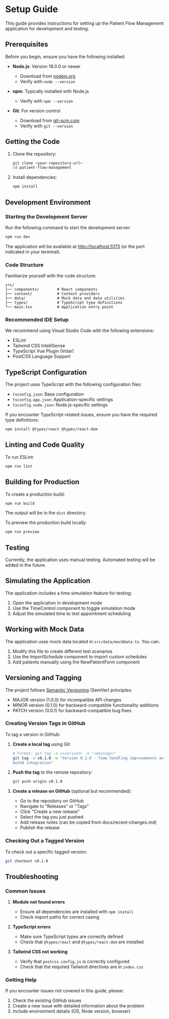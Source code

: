 # Setup Guide

This guide provides instructions for setting up the Patient Flow
Management application for development and testing.

## Prerequisites

Before you begin, ensure you have the following installed:

- **Node.js**: Version 18.0.0 or newer

  - Download from [nodejs.org](https://nodejs.org/)
  - Verify with `node --version`

- **npm**: Typically installed with Node.js

  - Verify with `npm --version`

- **Git**: For version control
  - Download from [git-scm.com](https://git-scm.com/)
  - Verify with `git --version`

## Getting the Code

1. Clone the repository:

   ```bash
   git clone <your-repository-url>
   cd patient-flow-management
   ```

2. Install dependencies:

   ```bash
   npm install
   ```

## Development Environment

### Starting the Development Server

Run the following command to start the development server:

```bash
npm run dev
```

The application will be available at
[http://localhost:5173](http://localhost:5173) (or the port indicated in
your terminal).

### Code Structure

Familiarize yourself with the code structure:

```plaintext
src/
├── components/        # React components
├── context/           # Context providers
├── data/              # Mock data and data utilities
├── types/             # TypeScript type definitions
└── main.tsx           # Application entry point
```

### Recommended IDE Setup

We recommend using Visual Studio Code with the following extensions:

- ESLint
- Tailwind CSS IntelliSense
- TypeScript Vue Plugin (Volar)
- PostCSS Language Support

## TypeScript Configuration

The project uses TypeScript with the following configuration files:

- `tsconfig.json`: Base configuration
- `tsconfig.app.json`: Application-specific settings
- `tsconfig.node.json`: Node.js-specific settings

If you encounter TypeScript-related issues, ensure you have the required
type definitions:

```bash
npm install @types/react @types/react-dom
```

## Linting and Code Quality

To run ESLint:

```bash
npm run lint
```

## Building for Production

To create a production build:

```bash
npm run build
```

The output will be in the `dist` directory.

To preview the production build locally:

```bash
npm run preview
```

## Testing

Currently, the application uses manual testing. Automated testing will be
added in the future.

## Simulating the Application

The application includes a time simulation feature for testing:

1. Open the application in development mode
2. Use the TimeControl component to toggle simulation mode
3. Adjust the simulated time to test appointment scheduling

## Working with Mock Data

The application uses mock data located in `src/data/mockData.ts`. You can:

1. Modify this file to create different test scenarios
2. Use the ImportSchedule component to import custom schedules
3. Add patients manually using the NewPatientForm component

## Versioning and Tagging

The project follows [Semantic Versioning](https://semver.org/) (SemVer)
principles:

- MAJOR version (1.0.0) for incompatible API changes
- MINOR version (0.1.0) for backward-compatible functionality additions
- PATCH version (0.0.1) for backward-compatible bug fixes

### Creating Version Tags in GitHub

To tag a version in GitHub:

1. **Create a local tag** using Git:

   ```bash
   # Format: git tag -a v<version> -m "<message>"
   git tag -a v0.1.0 -m "Version 0.1.0 - Time handling improvements and
   Auth0 integration"
   ```

2. **Push the tag** to the remote repository:

   ```bash
   git push origin v0.1.0
   ```

3. **Create a release on GitHub** (optional but recommended):
   - Go to the repository on GitHub
   - Navigate to "Releases" or "Tags"
   - Click "Create a new release"
   - Select the tag you just pushed
   - Add release notes (can be copied from docs/recent-changes.md)
   - Publish the release

### Checking Out a Tagged Version

To check out a specific tagged version:

```bash
git checkout v0.1.0
```

## Troubleshooting

### Common Issues

1. **Module not found errors**

   - Ensure all dependencies are installed with `npm install`
   - Check import paths for correct casing

2. **TypeScript errors**

   - Make sure TypeScript types are correctly defined
   - Check that `@types/react` and `@types/react-dom` are installed

3. **Tailwind CSS not working**
   - Verify that `postcss.config.js` is correctly configured
   - Check that the required Tailwind directives are in `index.css`

### Getting Help

If you encounter issues not covered in this guide, please:

1. Check the existing GitHub issues
2. Create a new issue with detailed information about the problem
3. Include environment details (OS, Node version, browser)
